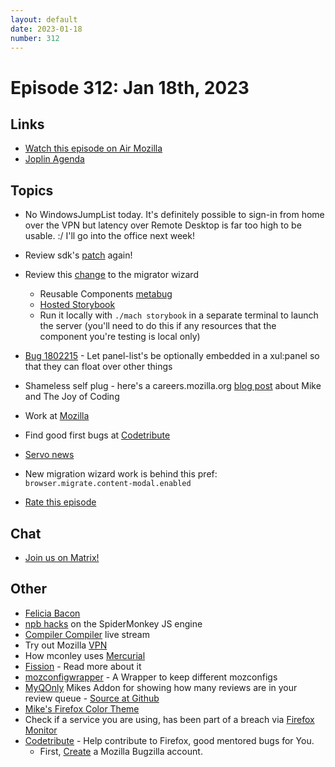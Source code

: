 ```yaml
---
layout: default
date: 2023-01-18
number: 312
---
```


# Episode 312: Jan 18th, 2023

## Links
* [Watch this episode on Air Mozilla](https://mzl.la/joy-of-coding-2023-01-18)
* [Joplin Agenda](https://mikeconley.ca/joc/agendas/Episode-0312.html)

## Topics
* No WindowsJumpList today. It's definitely possible to sign-in from home over the VPN but latency over Remote Desktop is far too high to be usable. :/ I'll go into the office next week!
* Review sdk's [patch](https://phabricator.services.mozilla.com/D165488) again!
* Review this [change](https://phabricator.services.mozilla.com/D166765) to the migrator wizard
  - Reusable Components [metabug](https://bugzilla.mozilla.org/show_bug.cgi?id=reusable-components)
  - [Hosted Storybook](https://firefoxux.github.io/firefox-desktop-components)
  - Run it locally with `./mach storybook` in a separate terminal to launch the server (you'll need to do this if any resources that the component you're testing is local only)
* [Bug 1802215](https://bugzilla.mozilla.org/show_bug.cgi?id=1802215) - Let panel-list's be optionally embedded in a xul:panel so that they can float over other things
* Shameless self plug - here's a careers.mozilla.org [blog post](https://blog.mozilla.org/careers/software-engineer-mike-conley-joy-of-coding/) about Mike and The Joy of Coding
* Work at [Mozilla](https://www.mozilla.org/en-US/careers/listings/)
* Find good first bugs at [Codetribute](https://codetribute.mozilla.org/)
* [Servo news](https://servo.org/blog/2023/01/16/servo-2023/)
* New migration wizard work is behind this pref: `browser.migrate.content-modal.enabled`

* [Rate this episode](https://forms.gle/LkQj4crLP697sE4B7)

## Chat
* [Join us on Matrix!](https://matrix.to/#/!enWuAmKDOEEPYejXRk:mozilla.org?via=mozilla.org&via=raim.ist)

## Other
* [Felicia Bacon](https://www.youtube.com/channel/UCMtqVykGztIYmj7OpFf7oeQ/videos)
* [npb hacks](https://www.twitch.tv/BackToTheCode) on the SpiderMonkey JS engine
* [Compiler Compiler](https://www.twitch.tv/codehag) live stream
* Try out Mozilla [VPN](https://vpn.mozilla.org/)
* How mconley uses [Mercurial](https://mikeconley.github.io/documents/How_mconley_uses_Mercurial_for_Mozilla_code)
* [Fission](https://firefox-source-docs.mozilla.org/dom/dom/Fission.html) - Read more about it
* [mozconfigwrapper](https://github.com/ahal/mozconfigwrapper) - A Wrapper to keep different mozconfigs
* [MyQOnly](https://addons.mozilla.org/en-US/firefox/addon/myqonly/) Mikes Addon for showing how many reviews are in your review queue - [Source at Github](https://github.com/mikeconley/myqonly)
* [Mike's Firefox Color Theme](https://addons.mozilla.org/en-US/firefox/addon/electricbluegaloo/)
* Check if a service you are using, has been part of a breach via [Firefox Monitor](https://monitor.firefox.com/breaches)
* [Codetribute](https://codetribute.mozilla.org/) - Help contribute to Firefox, good mentored bugs for You.
  - First, [Create](https://bugzilla.mozilla.org/createaccount.cgi) a Mozilla Bugzilla account.

